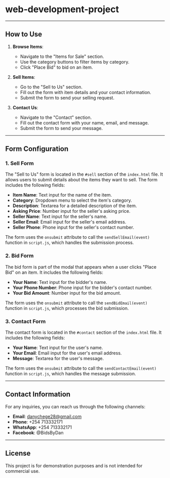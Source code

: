 # web-development-project

---

## How to Use
1. **Browse Items**:
   - Navigate to the "Items for Sale" section.
   - Use the category buttons to filter items by category.
   - Click "Place Bid" to bid on an item.

2. **Sell Items**:
   - Go to the "Sell to Us" section.
   - Fill out the form with item details and your contact information.
   - Submit the form to send your selling request.

3. **Contact Us**:
   - Navigate to the "Contact" section.
   - Fill out the contact form with your name, email, and message.
   - Submit the form to send your message.

---

## Form Configuration

### 1. **Sell Form**
The "Sell to Us" form is located in the `#sell` section of the `index.html` file. It allows users to submit details about the items they want to sell. The form includes the following fields:
- **Item Name**: Text input for the name of the item.
- **Category**: Dropdown menu to select the item's category.
- **Description**: Textarea for a detailed description of the item.
- **Asking Price**: Number input for the seller's asking price.
- **Seller Name**: Text input for the seller's name.
- **Seller Email**: Email input for the seller's email address.
- **Seller Phone**: Phone input for the seller's contact number.

The form uses the `onsubmit` attribute to call the `sendSellEmail(event)` function in `script.js`, which handles the submission process.

### 2. **Bid Form**
The bid form is part of the modal that appears when a user clicks "Place Bid" on an item. It includes the following fields:
- **Your Name**: Text input for the bidder's name.
- **Your Phone Number**: Phone input for the bidder's contact number.
- **Your Bid Amount**: Number input for the bid amount.

The form uses the `onsubmit` attribute to call the `sendBidEmail(event)` function in `script.js`, which processes the bid submission.

### 3. **Contact Form**
The contact form is located in the `#contact` section of the `index.html` file. It includes the following fields:
- **Your Name**: Text input for the user's name.
- **Your Email**: Email input for the user's email address.
- **Message**: Textarea for the user's message.

The form uses the `onsubmit` attribute to call the `sendContactEmail(event)` function in `script.js`, which handles the message submission.

---

## Contact Information
For any inquiries, you can reach us through the following channels:
- **Email**: danychege28@gmail.com
- **Phone**: +254 713332171
- **WhatsApp**: +254 713332171
- **Facebook**: @BidsByDan

---

## License
This project is for demonstration purposes and is not intended for commercial use.